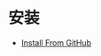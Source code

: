 # 安装
- [Install From GitHub](https://github.com/shitianshiwa/baidu-tieba-userscript/raw/master/%E4%BF%AE%E5%A4%8D%E7%99%BE%E5%BA%A6%E7%94%B5%E8%84%91%E7%AB%AF%E8%B4%B4%E5%90%A7%E4%B8%80%E4%BA%9Bbug(beta)/%E4%BF%AE%E5%A4%8D%E7%99%BE%E5%BA%A6%E7%94%B5%E8%84%91%E7%AB%AF%E8%B4%B4%E5%90%A7%E4%B8%80%E4%BA%9Bbug(beta).user.js)

